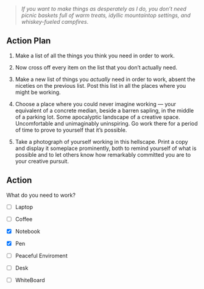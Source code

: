 > _If you want to make things as desperately as I do, you don’t need picnic baskets full of warm treats, idyllic mountaintop settings, and whiskey-fueled campfires_.

## Action Plan

1. Make a list of all the things you think you need in order to work.

2. Now cross off every item on the list that you don’t actually need.

3. Make a new list of things you _actually_ need in order to work, absent the niceties on the previous list. Post this list in all the places where you might be working.

4. Choose a place where you could never imagine working — your equivalent of a concrete median, beside a barren sapling, in the middle of a parking lot. Some apocalyptic landscape of a creative space. Uncomfortable and unimaginably uninspiring. Go work there for a period of time to prove to yourself that it’s possible.

5. Take a photograph of yourself working in this hellscape. Print a copy and display it someplace prominently, both to remind yourself of what is possible and to let others know how remarkably committed you are to your creative pursuit.



## Action

What do you need to work?
- [ ] Laptop
- [ ] Coffee 
- [x] Notebook
- [x] Pen
- [ ] Peaceful Enviroment
- [ ] Desk
- [ ] WhiteBoard


